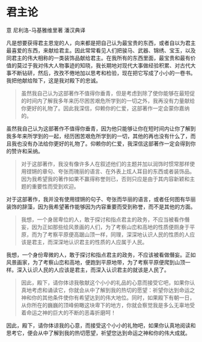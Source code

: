 # 君主论
意 尼利洛-马基雅维里著
潘汉典译

凡是想要获得君主恩宠的人，向来都是把自己认为最宝贵的东西，或者自以为君主最喜爱的东西，来献给君主。因此常常看见人们把骏马、武器、锦绣、宝玉，以及同君主的伟大相称的一类装饰品献给君主。在我所有的东西里面，最宝贵和最有价值的莫过于我对伟大人物事迹的知晓，我长期地对现代大事做经验积累、对古代大事不断钻研，然后，孜孜不倦地加以思考和检验，现在把它写成了小小的一卷书。我把他献给陛下，这是我对殿下的忠诚。

> 虽然我自己认为这部著作不值得你垂青，但是考虑到除了使你能够在最短促的时间内了解我多年来历尽困苦艰危所学到的一切之外，我再没有力量献给你更好的礼物了。因此我深信，仰赖你的仁爱，这部著作一定会蒙你嘉纳的。

虽然我自己认为这部著作不值得你垂青，因为他只能够让你在短时间内让你了解到我多年来所学到的一起，经历困苦艰危所学到的一切，其他的再也没有什么了，而且我也没有办法给你更好的礼物了。仰赖你的仁爱，我深信这部著作一定会得到你的赞许和采纳。

> 对于这部著作，我没有像许多人在叙述他们的主题并加以润饰时惯常那样使用铿锵的章句、夸张而瑰丽的语言、在外表上炫人耳目的东西或者装饰品。因为我希望我的著作如果不赢得称誉则已，否则只应是由于其内容新颖和主题的重要性而受到欢迎。

对于这部著作，我并没有使用铿锵的句子、夸张而华丽的语言，或者任何图有华丽装饰的辞藻，因为我希望著作能够因为内容重要而受到称誉，而不是其他的方面。

> 我想，一个身居卑位的人，敢于探讨和指点君主的政务，不应当被看作僭妄，因为正如那些绘风景画的人们，为了考察山峦和高地的性质便厕身于平原，而为了考察平原便高踞山顶一样，同理，深深地认识人民的性质的人应该是君主，而深深地认识君主的性质的人应属于人民。

我想，一个身份卑微的人，敢于探讨和指点君主的政务，不应该被看做僭妄。正如风景画家，为了考察山峦和高地，便跑到平原地带，为了考察平原便爬到山顶一样。深入认识人民的人应该是君主，而深入认识君主的就该是人民了。

> 因此，殿下，请你体谅我敬献这个小小的礼品的心意而接受它吧，如果你认真地考虑和诵读它，你就会从中了解到我的热切的愿望：祈望你达到命运之神和你的其他条件使你有希望达到的伟大地位。同时，如果殿下有朝一日，从你所在的巍巍的顶峰俯瞰这块卑下的地方，你就会察觉我是多么无辜地受着命运之神的巨大的不断的恶毒折磨呵！

因此，殿下，请你体谅我的心意，而接受这个小小的礼物吧，如果你认真地阅读和思考它，便会从中了解到我的热切愿望，祈望您达到命运之神和你的伟大成就。
